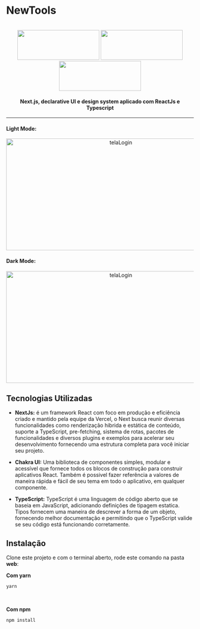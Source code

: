 # NewTools

<br>
<div align="center">
  <img src="https://user-images.githubusercontent.com/51219408/97981684-6f615a00-1db1-11eb-9976-eb40bbcec982.png" width="220" height="80" /> <img src="https://user-images.githubusercontent.com/51219408/98129185-998d4780-1e97-11eb-9d47-6ae7203c5543.png" width="220" height="80" />
  <img src="https://user-images.githubusercontent.com/51219408/98129832-5bdcee80-1e98-11eb-88cc-ed5efc7cfcc8.png" width="220" height="80" />

  <h4 align="center">
     Next.js, declarative UI e design system aplicado com ReactJs e Typescript
  </h4>
</div>

 --- 

#### Light Mode:
<p align="center">
  <img alt="telaLogin" src="https://user-images.githubusercontent.com/51219408/98130889-811e2c80-1e99-11eb-8a64-6ba6ce8c098d.png" width="600" height="300"/>
</p>

#### Dark Mode:
<p align="center">
  <img alt="telaLogin" src="https://user-images.githubusercontent.com/51219408/98246770-8343c200-1f51-11eb-8228-bd340622ca91.png" width="600" height="300"/>
</p>


## Tecnologias Utilizadas

 - <b>NextJs:</b> é um framework React com foco em produção e eficiência criado e mantido pela equipe da Vercel, o Next busca reunir diversas funcionalidades como renderização hibrida e estática de conteúdo, suporte a TypeScript, pre-fetching, sistema de rotas, pacotes de funcionalidades e diversos plugins e exemplos para acelerar seu desenvolvimento fornecendo uma estrutura completa para você iniciar seu projeto.
 
  - <b>Chakra UI:</b> Uma biblioteca de componentes simples, modular e acessível que fornece todos os blocos de construção para construir aplicativos React. Também é possivel fazer referência a valores de maneira rápida e fácil de seu tema em todo o aplicativo, em qualquer componente.
  
  - <b>TypeScript:</b> TypeScript é uma linguagem de código aberto que se baseia em JavaScript, adicionando definições de tipagem estatica. Tipos fornecem uma maneira de descrever a forma de um objeto, fornecendo melhor documentação e permitindo que o TypeScript valide se seu código está funcionando corretamente.
 
## Instalação

Clone este projeto e com o terminal aberto, rode este comando na pasta <b>web</b>: 

<b>Com yarn</b>
```sh
yarn 
```
<br>

<b>Com npm</b>
```sh
npm install
```


